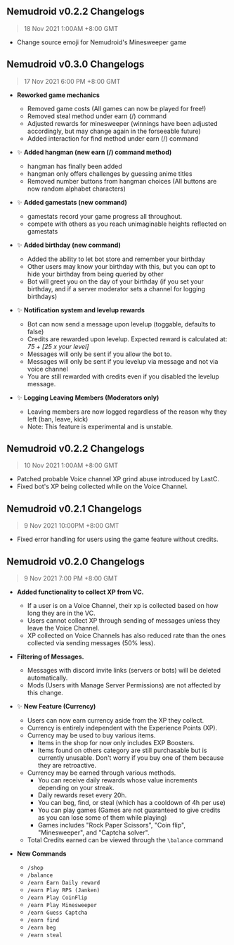 ## Nemudroid v0.2.2 Changelogs
> 18 Nov 2021 1:00AM +8:00 GMT

- Change source emoji for Nemudroid's Minesweeper game

## Nemudroid v0.3.0 Changelogs
> 17 Nov 2021 6:00 PM +8:00 GMT

- **Reworked game mechanics**
  - Removed game costs (All games can now be played for free!)
  - Removed steal method under earn (/) command
  - Adjusted rewards for minesweeper (winnings have been adjusted accordingly, but may change again in the forseeable future)
  - Added interaction for find method under earn (/) command

- ✨ **Added hangman (new earn (/) command method)**
  - hangman has finally been added
  - hangman only offers challenges by guessing anime titles
  - Removed number buttons from hangman choices (All buttons are now random alphabet characters)

- ✨ **Added gamestats (new command)**
  - gamestats record your game progress all throughout.
  - compete with others as you reach unimaginable heights reflected on gamestats

- ✨ **Added birthday (new command)**
  - Added the ability to let bot store and remember your birthday
  - Other users may know your birthday with this, but you can opt to hide your birthday from being queried by other
  - Bot will greet you on the day of your birthday (if you set your birthday, and if a server moderator sets a channel for logging birthdays)

- ✨ **Notification system and levelup rewards**
  - Bot can now send a message upon levelup (toggable, defaults to false)
  - Credits are rewarded upon levelup. Expected reward is calculated at:
  *75 + [25 x your level]*
  - Messages will only be sent if you allow the bot to.
  - Messages will only be sent if you levelup via message and not via voice channel
  - You are still rewarded with credits even if you disabled the levelup message.

- ✨ **Logging Leaving Members (Moderators only)**
  - Leaving members are now logged regardless of the reason why they left (ban, leave, kick)
  - Note: This feature is experimental and is unstable.


## Nemudroid v0.2.2 Changelogs
> 10 Nov 2021 1:00AM +8:00 GMT

- Patched probable Voice channel XP grind abuse introduced by LastC.
- Fixed bot's XP being collected while on the Voice Channel.


## Nemudroid v0.2.1 Changelogs
> 9 Nov 2021 10:00PM +8:00 GMT

- Fixed error handling for users using the game feature without credits.


## Nemudroid v0.2.0 Changelogs
> 9 Nov 2021 7:00 PM +8:00 GMT

- **Added functionality to collect XP from VC.**
  - If a user is on a Voice Channel, their xp is collected based on how long they are in the VC.
  - Users cannot collect XP through sending of messages unless they leave the Voice Channel.
  - XP collected on Voice Channels has also reduced rate than the ones collected via sending messages (50% less).

- **Filtering of Messages.**
  - Messages with discord invite links (servers or bots) will be deleted automatically.
  - Mods (Users with Manage Server Permissions) are not affected by this change.

- ✨ **New Feature (Currency)**
  - Users can now earn currency aside from the XP they collect.
  - Currency is entirely independent with the Experience Points (XP).
  - Currency may be used to buy various items.
    - Items in the shop for now only includes EXP Boosters.
    - Items found on others category are still purchasable but is currently unusable. Don't worry if you buy one of them because they are retroactive.
  - Currency may be earned through various methods.
    - You can receive daily rewards whose value increments depending on your streak.
    - Daily rewards reset every 20h.
    - You can beg, find, or steal (which has a cooldown of 4h per use)
    - You can play games (Games are not guaranteed to give credits as you can lose some of them while playing)
    - Games includes "Rock Paper Scissors", "Coin flip", "Minesweeper", and "Captcha solver".
  - Total Credits earned can be viewed through the `\balance` command

- **New Commands**
  - `/shop`
  - `/balance`
  - `/earn Earn Daily reward`
  - `/earn Play RPS (Janken)`
  - `/earn Play CoinFlip`
  - `/earn Play Minesweeper`
  - `/earn Guess Captcha`
  - `/earn find`
  - `/earn beg`
  - `/earn steal`
